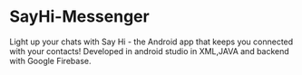 # SayHi-Messenger
 Light up your chats with Say Hi - the Android app that keeps you connected with your contacts! Developed in android studio in XML,JAVA and backend with Google Firebase.

